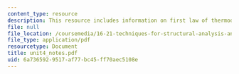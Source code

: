 ```yaml
---
content_type: resource
description: This resource includes information on first law of thermodynamics.
file: null
file_location: /coursemedia/16-21-techniques-for-structural-analysis-and-design-spring-2005/6a7365929517af77bc45ff70aec5108e_unit4_notes.pdf
file_type: application/pdf
resourcetype: Document
title: unit4_notes.pdf
uid: 6a736592-9517-af77-bc45-ff70aec5108e
---
```

